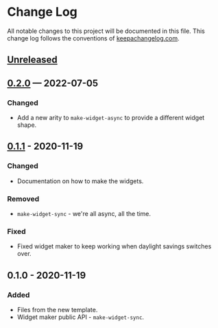 # Change Log
All notable changes to this project will be documented in this file. This change log follows the conventions of [keepachangelog.com](http://keepachangelog.com/).

## [Unreleased]

## [0.2.0] — 2022-07-05
### Changed
- Add a new arity to `make-widget-async` to provide a different widget shape.

## [0.1.1] - 2020-11-19
### Changed
- Documentation on how to make the widgets.

### Removed
- `make-widget-sync` - we're all async, all the time.

### Fixed
- Fixed widget maker to keep working when daylight savings switches over.

## 0.1.0 - 2020-11-19
### Added
- Files from the new template.
- Widget maker public API - `make-widget-sync`.

[0.1.1]: https://github.com/your-name/wiremock-wrapper/compare/0.1.0...0.1.1
[0.2.0]: https://github.com/your-name/wiremock-wrapper/compare/0.1.1...0.2.0
[Unreleased]: https://github.com/your-name/wiremock-wrapper/compare/0.2.0...HEAD

